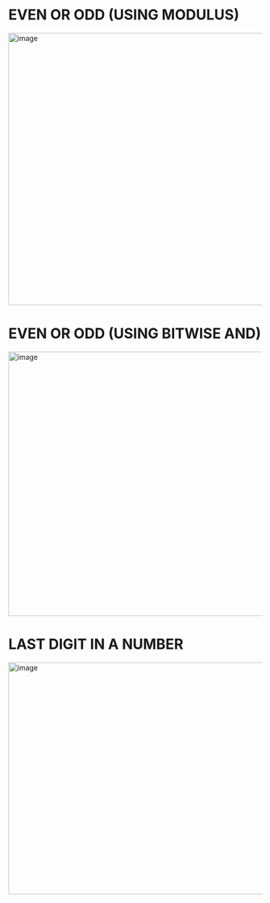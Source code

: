 # EVEN OR ODD (USING MODULUS)
<img width="1528" height="540" alt="image" src="https://github.com/user-attachments/assets/88528d9e-bd74-454b-9a8a-eb5c1055578d" />

# EVEN OR ODD (USING BITWISE AND)
<img width="1460" height="524" alt="image" src="https://github.com/user-attachments/assets/63fe4c00-ba01-4b60-8054-709d31141342" />

# LAST DIGIT IN A NUMBER
<img width="1404" height="460" alt="image" src="https://github.com/user-attachments/assets/b19ed704-54ab-4612-94ec-19fd066e6719" />
